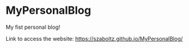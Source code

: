 # MyPersonalBlog
My fist personal blog! 

Link to access the website: https://szaboltz.github.io/MyPersonalBlog/
